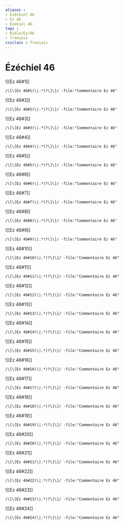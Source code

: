 ```yaml
---
aliases : 
- Ézéchiel 46
- Ez 46
- Ezekiel 46
tags : 
- Bible/Ez/46
- français
cssclass : français
---
```


# Ézéchiel 46

![[Ez 46#1]]

```query
/\[\[Ez 46#1(\|.*)?\]\]/ -file:"Commentaire Ez 46"
```

![[Ez 46#2]]

```query
/\[\[Ez 46#2(\|.*)?\]\]/ -file:"Commentaire Ez 46"
```

![[Ez 46#3]]

```query
/\[\[Ez 46#3(\|.*)?\]\]/ -file:"Commentaire Ez 46"
```

![[Ez 46#4]]

```query
/\[\[Ez 46#4(\|.*)?\]\]/ -file:"Commentaire Ez 46"
```

![[Ez 46#5]]

```query
/\[\[Ez 46#5(\|.*)?\]\]/ -file:"Commentaire Ez 46"
```

![[Ez 46#6]]

```query
/\[\[Ez 46#6(\|.*)?\]\]/ -file:"Commentaire Ez 46"
```

![[Ez 46#7]]

```query
/\[\[Ez 46#7(\|.*)?\]\]/ -file:"Commentaire Ez 46"
```

![[Ez 46#8]]

```query
/\[\[Ez 46#8(\|.*)?\]\]/ -file:"Commentaire Ez 46"
```

![[Ez 46#9]]

```query
/\[\[Ez 46#9(\|.*)?\]\]/ -file:"Commentaire Ez 46"
```

![[Ez 46#10]]

```query
/\[\[Ez 46#10(\|.*)?\]\]/ -file:"Commentaire Ez 46"
```

![[Ez 46#11]]

```query
/\[\[Ez 46#11(\|.*)?\]\]/ -file:"Commentaire Ez 46"
```

![[Ez 46#12]]

```query
/\[\[Ez 46#12(\|.*)?\]\]/ -file:"Commentaire Ez 46"
```

![[Ez 46#13]]

```query
/\[\[Ez 46#13(\|.*)?\]\]/ -file:"Commentaire Ez 46"
```

![[Ez 46#14]]

```query
/\[\[Ez 46#14(\|.*)?\]\]/ -file:"Commentaire Ez 46"
```

![[Ez 46#15]]

```query
/\[\[Ez 46#15(\|.*)?\]\]/ -file:"Commentaire Ez 46"
```

![[Ez 46#16]]

```query
/\[\[Ez 46#16(\|.*)?\]\]/ -file:"Commentaire Ez 46"
```

![[Ez 46#17]]

```query
/\[\[Ez 46#17(\|.*)?\]\]/ -file:"Commentaire Ez 46"
```

![[Ez 46#18]]

```query
/\[\[Ez 46#18(\|.*)?\]\]/ -file:"Commentaire Ez 46"
```

![[Ez 46#19]]

```query
/\[\[Ez 46#19(\|.*)?\]\]/ -file:"Commentaire Ez 46"
```

![[Ez 46#20]]

```query
/\[\[Ez 46#20(\|.*)?\]\]/ -file:"Commentaire Ez 46"
```

![[Ez 46#21]]

```query
/\[\[Ez 46#21(\|.*)?\]\]/ -file:"Commentaire Ez 46"
```

![[Ez 46#22]]

```query
/\[\[Ez 46#22(\|.*)?\]\]/ -file:"Commentaire Ez 46"
```

![[Ez 46#23]]

```query
/\[\[Ez 46#23(\|.*)?\]\]/ -file:"Commentaire Ez 46"
```

![[Ez 46#24]]

```query
/\[\[Ez 46#24(\|.*)?\]\]/ -file:"Commentaire Ez 46"
```

